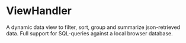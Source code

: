 # ViewHandler
A dynamic data view to filter, sort, group and summarize json-retrieved data. Full support for SQL-queries against a local browser database.
